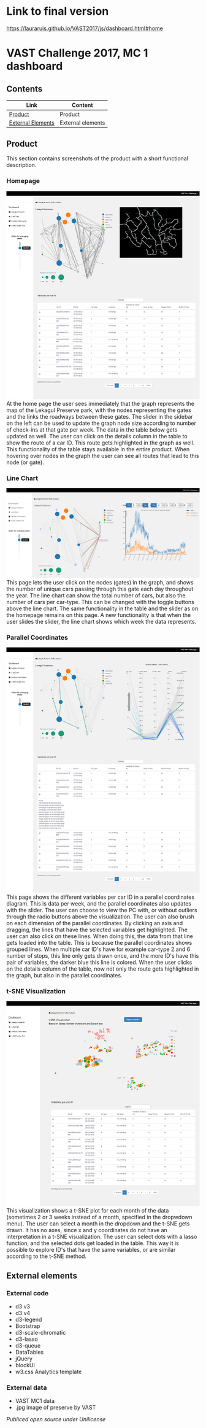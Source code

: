 # Link to final version
https://lauraruis.github.io/VAST2017/js/dashboard.html#home

# VAST Challenge 2017, MC 1 dashboard

## Contents
Link | Content
------------ | ------------- 
[Product](#product) | Product
[External Elements](#external-elements) | External elements

## Product
This section contains screenshots of the product with a short functional description.

### Homepage
![Homepage](https://github.com/LauraRuis/VAST2017/blob/master/Doc/homepage.png)
At the home page the user sees immediately that the graph represents the map of the Lekagul Preserve park, with the nodes representing the gates and the links the roadways between these gates. The slider in the sidebar on the left can be used to update the graph node size according to number of check-ins at that gate per week. The data in the table below gets updated as well. The user can click on the details column in the table to show the route of a car ID. This route gets highlighted in the graph as well. This functionality of the table stays available in the entire product. When hovering over nodes in the graph the user can see all routes that lead to this node (or gate).

### Line Chart
![Line](https://github.com/LauraRuis/VAST2017/blob/master/Doc/line%20page.png)
This page lets the user click on the nodes (gates) in the graph, and shows the number of unique cars passing through this gate each day throughout the year. The line chart can show the total number of cars, but also the number of cars per car-type. This can be changed with the toggle buttons above the line chart. The same functionality in the table and the slider as on the homepage remains on this page. A new functionality is that when the user slides the slider, the line chart shows which week the data represents.

### Parallel Coordinates
![PC](https://github.com/LauraRuis/VAST2017/blob/master/Doc/pc%20page.png)
This page shows the different variables per car ID in a parallel coordinates diagram. This is data per week, and the parallel coordinates also updates with the slider. The user can choose to view the PC with, or without outliers through the radio buttons above the visualization. The user can also brush on each dimension of the parallel coordinates. By clicking an axis and dragging, the lines that have the selected variables get highlighted. The user can also click on these lines. When doing this, the data from that line gets loaded into the table. This is because the parallel coordinates shows grouped lines. When multiple car ID's have for example car-type 2 and 6 number of stops, this line only gets drawn once, and the more ID's have this pair of variables, the darker blue this line is colored. When the user clicks on the details column of the table, now not only the route gets highlighted in the graph, but also in the parallel coordinates.

### t-SNE Visualization
![t-SNE](https://github.com/LauraRuis/VAST2017/blob/master/Doc/tsne%20page.png)
This visualization shows a t-SNE plot for each month of the data (sometimes 2 or 3 weeks instead of a month, specified in the dropwdown menu). The user can select a month in the dropdown and the t-SNE gets drawn. It has no axes, since x and y coordinates do not have an interpretation in a t-SNE visualization. The user can select dots with a lasso function, and the selected dots get loaded in the table. This way it is possible to explore ID's that have the same variables, or are similar according to the t-SNE method. 

## External elements
### External code
- d3 v3
- d3 v4
- d3-legend
- Bootstrap 
- d3-scale-chromatic
- d3-lasso
- d3-queue
- DataTables
- jQuery
- blockUI
- w3.css Analytics template

### External data
- VAST MC1 data
- .jpg image of preserve by VAST

*Publiced open source under Unilicense*
